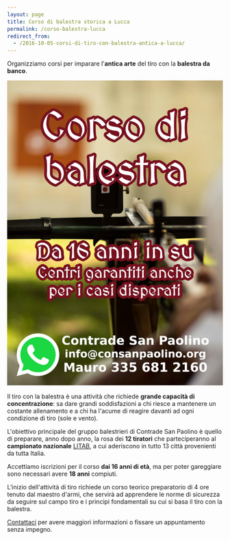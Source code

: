 ```yaml
---
layout: page
title: Corso di balestra storica a Lucca
permalink: /corso-balestra-lucca
redirect_from:
  - /2016-10-05-corsi-di-tiro-con-balestra-antica-a-lucca/
---
```


Organizziamo corsi per imparare l'**antica arte** del tiro con la **balestra da
banco**.

![volantino corso balestra Lucca](/assets/images/2018/corsi/corsi-balestra.jpg)

Il tiro con la balestra è una attività che richiede **grande capacità di
concentrazione**: sa dare grandi soddisfazioni a chi riesce a mantenere un
costante allenamento e a chi ha l'acume di reagire davanti ad ogni condizione di
tiro (sole e vento).

L'obiettivo principale del gruppo balestrieri di Contrade San Paolino è quello
di preparare, anno dopo anno, la rosa dei **12 tiratori** che parteciperanno al
**campionato nazionale** [LITAB](http://www.litab.net/), a cui aderiscono in
tutto 13 città provenienti da tutta Italia.

Accettiamo iscrizioni per il corso **dai 16 anni di età**, ma per poter
gareggiare sono necessari avere **18 anni** compiuti.

L'inizio dell'attività di tiro richiede un corso teorico preparatorio di 4 ore
tenuto dal maestro d'armi, che servirà ad apprendere le norme di sicurezza da
seguire sul campo tiro e i principi fondamentali su cui si basa il tiro con la
balestra.

[Contattaci](/contatti) per avere maggiori informazioni o fissare un appuntamento
senza impegno.
